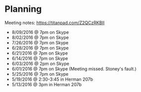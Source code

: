 # Planning

Meeting notes: https://titanpad.com/Z2QCzRKBII

- 8/09/2016 @ 7pm on Skype
- 8/02/2016 @ 7pm on Skype
- 7/26/2016 @ 7pm on Skype
- 6/28/2016 @ 7pm on Skype
- 6/21/2016 @ 7pm on Skype
- 6/14/2016 @ 7pm on Skype
- 6/03/2016 @ 2pm on Skype
- 6/01/2016 @ 7pm on Skype (Meeting missed. Stoney's fault.)
- 5/25/2016 @ 7pm on Skype
- 5/19/2016 @ 2:30-3:45 in Herman 207b
- 5/13/2016 @ 3pm in Herman 207b
